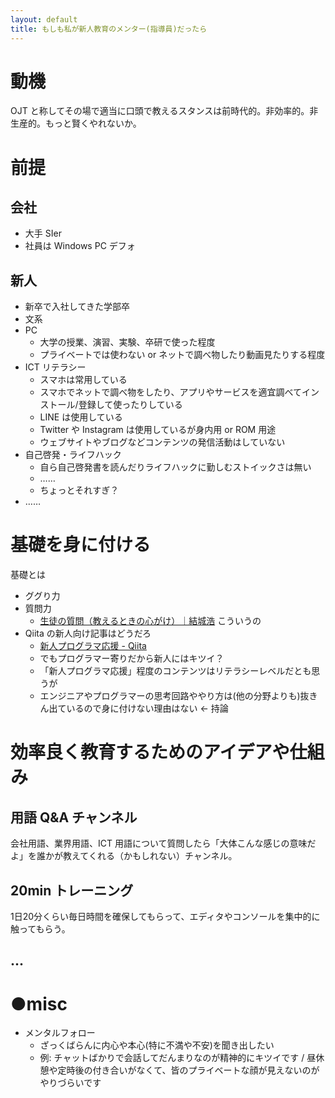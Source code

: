 ```yaml
---
layout: default
title: もしも私が新人教育のメンター(指導員)だったら
---
```


# 動機
OJT と称してその場で適当に口頭で教えるスタンスは前時代的。非効率的。非生産的。もっと賢くやれないか。

# 前提

## 会社
- 大手 SIer
- 社員は Windows PC デフォ

## 新人
- 新卒で入社してきた学部卒
- 文系
- PC
  - 大学の授業、演習、実験、卒研で使った程度
  - プライベートでは使わない or ネットで調べ物したり動画見たりする程度
- ICT リテラシー
  - スマホは常用している
  - スマホでネットで調べ物をしたり、アプリやサービスを適宜調べてインストール/登録して使ったりしている
  - LINE は使用している
  - Twitter や Instagram は使用しているが身内用 or ROM 用途
  - ウェブサイトやブログなどコンテンツの発信活動はしていない
- 自己啓発・ライフハック
  - 自ら自己啓発書を読んだりライフハックに勤しむストイックさは無い
  - ……
  - ちょっとそれすぎ？
- ……

# 基礎を身に付ける
基礎とは

- ググり力
- 質問力
  - [生徒の質問（教えるときの心がけ）｜結城浩](https://mm.hyuki.net/n/n241ab3ea43b7) こういうの
- Qiita の新人向け記事はどうだろ
  - [新人プログラマ応援 - Qiita](https://qiita.com/tags/%E6%96%B0%E4%BA%BA%E3%83%97%E3%83%AD%E3%82%B0%E3%83%A9%E3%83%9E%E5%BF%9C%E6%8F%B4)
  - でもプログラマー寄りだから新人にはキツイ？
  - 「新人プログラマ応援」程度のコンテンツはリテラシーレベルだとも思うが
  - エンジニアやプログラマーの思考回路ややり方は(他の分野よりも)抜きん出ているので身に付けない理由はない ← 持論

# 効率良く教育するためのアイデアや仕組み

## 用語 Q&A チャンネル
会社用語、業界用語、ICT 用語について質問したら「大体こんな感じの意味だよ」を誰かが教えてくれる（かもしれない）チャンネル。

## 20min トレーニング
1日20分くらい毎日時間を確保してもらって、エディタやコンソールを集中的に触ってもらう。

## ...

# ●misc
- メンタルフォロー
  - ざっくばらんに内心や本心(特に不満や不安)を聞き出したい
  - 例: チャットばかりで会話してだんまりなのが精神的にキツイです / 昼休憩や定時後の付き合いがなくて、皆のプライベートな顔が見えないのがやりづらいです
